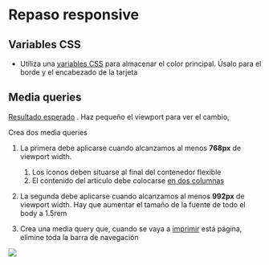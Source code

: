 # Repaso responsive

## Variables CSS
- Utiliza una [variables CSS](https://www.w3schools.com/css/tryit.asp?filename=trycss3_var2) para almacenar el color principal. Úsalo para el borde y el encabezado de la tarjeta

## Media queries

[Resultado esperado](https://omiras.github.io/responsive-playground/media-queries.html) . Haz pequeño el viewport para ver el cambio,

Crea dos media queries 

1. La primera debe aplicarse cuando alcanzamos al menos **768px** de viewport width. 
   1. Los iconos deben situarse al final del contenedor flexible
   2. El contenido del articulo debe colocarse [en dos columnas](https://www.w3schools.com/cssref/tryit.php?filename=trycss3_column-count)

2. La segunda debe aplicarse cuando alcanzamos al menos **992px** de viewport width. Hay que aumentar el tamaño de la fuente de todo el body a 1.5rem

3. Crea una media query que, cuando se vaya a [imprimir](https://sympli.io/blog/a-quick-guide-to-css-for-printable-webpages) está página, elimine toda la barra de navegación

![](https://oscarm.tinytake.com/media/16373b0?filename=1716979358743_TinyTake29-05-2024-12-42-30_638525761573943273.png&sub_type=thumbnail_preview&type=attachment&width=1199&height=796)
